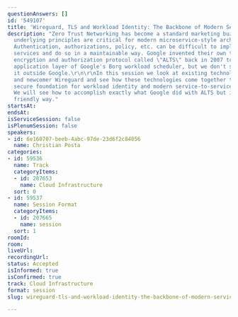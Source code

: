 ```yaml
---
questionAnswers: []
id: '549107'
title: 'Wireguard, TLS and Workload Identity: The Backbone of Modern Service Networking'
description: "Zero Trust Networking has become a standard marketing buzzword but the
  underlying principles are critical for modern microservice-style architectures.
  Authentication, authorizations, policy, etc. can be difficult to implement between
  services and do so in a maintainable way. Google invented their own transparent
  encryption and authorization protocol called \"ALTS\" back in 2007 to serve the
  application layer of Google's Borg workload scheduler, but we don't see others using
  it outside Google.\r\n\r\nIn this session we look at existing technology like TLS
  and newcomer Wireguard and see how these technologies come together to provide a
  secure foundation for workload identity and modern service-to-service networking.
  We will see how to accomplish exactly what Google did with ALTS but in a more open-source
  friendly way."
startsAt: 
endsAt: 
isServiceSession: false
isPlenumSession: false
speakers:
- id: 6e160707-beeb-4abc-97de-23d6f2c84056
  name: Christian Posta
categories:
- id: 59536
  name: Track
  categoryItems:
  - id: 207653
    name: Cloud Infrastructure
  sort: 0
- id: 59537
  name: Session Format
  categoryItems:
  - id: 207665
    name: session
  sort: 1
roomId: 
room: 
liveUrl: 
recordingUrl: 
status: Accepted
isInformed: true
isConfirmed: true
track: Cloud Infrastructure
format: session
slug: wireguard-tls-and-workload-identity-the-backbone-of-modern-service-networking

---
```

